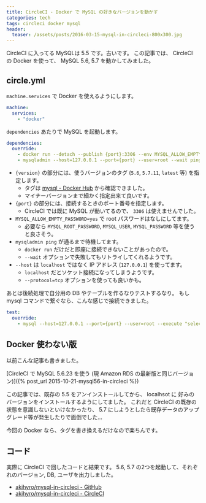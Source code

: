 ```yaml
---
title: CircleCI - Docker で MySQL の好きなバージョンを動かす
categories: tech
tags: circleci docker mysql
header:
  teaser: /assets/posts/2016-03-15-mysql-in-circleci-800x300.jpg
---
```


CircleCI に入ってる MySQLは 5.5 です。古いです。
この記事では、 CircleCI の Docker を使って、 MySQL 5.6, 5.7 を動かしてみました。

<!--more-->

## circle.yml

`machine.services` で Docker を使えるようにします。

```yaml
machine:
  services:
    - "docker"
```

`dependencies` あたりで MySQL を起動します。

```yaml
dependencies:
  override:
    - docker run --detach --publish {port}:3306 --env MYSQL_ALLOW_EMPTY_PASSWORD=yes mysql:{version}
    - mysqladmin --host=127.0.0.1 --port={port} --user=root --wait ping
```

* `{version}` の部分には、使うバージョンのタグ (`5.6`, `5.7.11`, `latest` 等) を指定します。
  * タグは [mysql - Docker Hub] から確認できました。
  * マイナーバージョンまで細かく指定出来て良いです。
* `{port}` の部分には、接続するときのポート番号を指定します。
  * CircleCI では既に MySQL が動いてるので、 `3306` は使えませんでした。
* `MYSQL_ALLOW_EMPTY_PASSWORD=yes` で root パスワードはなしにしてます。
  * 必要なら `MYSQL_ROOT_PASSWORD`, `MYSQL_USER`, `MYSQL_PASSWORD` 等を使うと良さそう。
* `mysqladmin ping` が通るまで待機してます。
  * `docker run` だけだと即座に接続できないことがあったので。
  * `--wait` オプションで失敗してもリトライしてくれるようです。
* `--host` は `localhost` ではなく IP アドレス (`127.0.0.1`) を使ってます。
  * `localhost` だとソケット接続になってしまうようです。
  * `--protocol=tcp` オプションを使っても良いかも。

[mysql - Docker Hub]: https://hub.docker.com/r/library/mysql/tags/

あとは後続処理で自分用の DB やテーブルを作るなりテストするなり。
もし mysql コマンドで繋ぐなら、こんな感じで接続できました。

```yaml
test:
  override:
    - mysql --host=127.0.0.1 --port={port} --user=root --execute "select host, user from mysql.user"
```

## Docker 使わない版

以前こんな記事も書きました。

[CircleCI で MySQL 5.6.23 を使う (現 Amazon RDS の最新版と同じバージョン)]({% post_url 2015-10-21-mysql56-in-circleci %})

この記事では、既存の 5.5 をアンインストールしてから、
localhsot に 好みのバージョンをインストールするようにしてました。
これだと CircleCI の既存の状態を意識しないといけなかったり、
5.7 にしようとしたら既存データのアップグレード等が発生したりで面倒でした...

今回の Docker なら、タグを書き換えるだけなので楽ちんです。

## コード

実際に CircleCI で回したコードと結果です。
5.6, 5.7 の2つを起動して、それぞれのバージョン, DB, ユーザを出力しました。

* [akihyro/mysql-in-circleci - GitHub](https://github.com/akihyro/mysql-in-circleci)
* [akihyro/mysql-in-circleci - CircleCI](https://circleci.com/gh/akihyro/mysql-in-circleci/13)

